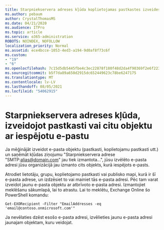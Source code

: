 ```yaml
---
title: Starpniekservera adreses kļūda koplietojamas pastkastes izveides laikā
ms.author: pebaum
author: CrystalThomasMS
ms.date: 04/21/2020
ms.audience: ITPro
ms.topic: article
ms.service: o365-administration
ROBOTS: NOINDEX, NOFOLLOW
localization_priority: Normal
ms.assetid: ece4bcce-1053-4ed3-a194-9d0af8f73c6f
ms.custom:
- "19"
- "6"
ms.openlocfilehash: 7c15d5db5445fbe4c3ec22878f180f48d2da4f90369f2e6f223916646eb19c12
ms.sourcegitcommit: b5f7da89a650d2915dc652449623c78be6247175
ms.translationtype: MT
ms.contentlocale: lv-LV
ms.lasthandoff: 08/05/2021
ms.locfileid: "54062915"
---
```

# <a name="proxy-address-error-while-creating-a-mailbox-or-other-email-enabled-object"></a>Starpniekservera adreses kļūda, izveidojot pastkasti vai citu objektu ar iespējotu e-pastu

Ja mēģinājāt izveidot e-pasta objektu (pastkasti, koplietojamu pastkasti utt.) un saņēmāt kļūdas ziņojumu "Starpniekservera adrese "SMTP:alias@domain.com" jau tiek izmantota...", jūsu izvēlēto e-pasta adresi jūsu organizācijā jau izmanto cits objekts, kurā iespējots e-pasts.
  
Atrodiet lietotāju, grupu, koplietojamo pastkasti vai publisko mapi, kurā ir šī e-pasta adrese, un izdzēsiet to vai mainiet tās e-pasta adresi. Pēc tam varat izveidot jaunu e-pasta objektu ar atbrīvoto e-pasta adresi. Izmantojiet meklēšanu sākumlapā, lai to atrastu. Lai to meklētu, Exchange Online šo PowerShell komandu:

`
    Get-EXORecipient -Filter "EmailAddresses -eq 'email@contoso.onmicrosoft.com'"
`
  
Ja nevēlaties dzēst esošo e-pasta adresi, izvēlieties jaunu e-pasta adresi jaunajam objektam, kuru veidojat.
  